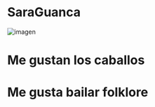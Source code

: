 # SaraGuanca
![imagen](https://imagenpng.com/wp-content/uploads/2019/11/4caballo.jpg)
# Me gustan los caballos
# Me gusta bailar folklore
